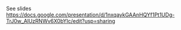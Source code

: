 See slides https://docs.google.com/presentation/d/1nxqaykGAAnHQYf1Pt1UDg-TrJ0w_AlUzRNWv6X0bYIc/edit?usp=sharing
